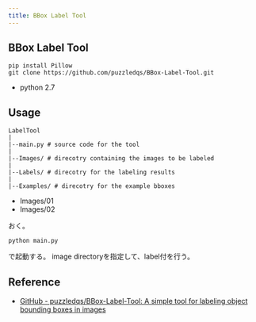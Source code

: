 ```yaml
---
title: BBox Label Tool
---
```


## BBox Label Tool

```
pip install Pillow
git clone https://github.com/puzzledqs/BBox-Label-Tool.git
```

* python 2.7


## Usage

```
LabelTool
|
|--main.py # source code for the tool
|
|--Images/ # direcotry containing the images to be labeled
|
|--Labels/ # direcotry for the labeling results
|
|--Examples/ # direcotry for the example bboxes
```

* Images/01
* Images/02

おく。

```
python main.py
```

で起動する。
image directoryを指定して、label付を行う。

## Reference
* [GitHub - puzzledqs/BBox-Label-Tool: A simple tool for labeling object bounding boxes in images](https://github.com/puzzledqs/BBox-Label-Tool)
